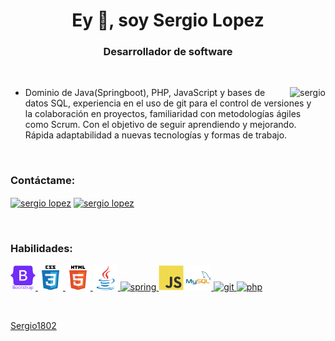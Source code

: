 <h1 align="center">Ey 👋, soy Sergio Lopez</h1>
<h3 align="center">Desarrollador de software</h3>

<br>

<p><img align="right" src="https://github.com/Adam-pw/Adam-pw/blob/main/animation_500_kxa883sd.gif" alt="sergio" /></p>

<div style="margin-right: 20px;">

- Dominio de Java(Springboot), PHP, JavaScript y bases de datos SQL, experiencia en el uso de git para el control de versiones y la colaboración en proyectos, familiaridad con metodologías ágiles como Scrum.
  Con el objetivo de seguir aprendiendo y mejorando. Rápida adaptabilidad a nuevas tecnologías y formas de trabajo.

</div>
<br>

<h3 align="left">Contáctame:</h3>
<p align="left">
  <a href="https://www.linkedin.com/in/sergiolopez18/" target="blank"><img align="center"
      src="https://raw.githubusercontent.com/rahuldkjain/github-profile-readme-generator/master/src/images/icons/Social/linked-in-alt.svg"
      alt="sergio lopez" height="30" width="40" /></a>
    <a href="mailto:Sergiolopez1802@gmail.com" target="blank"><img align="center"
      src="https://seeklogo.com/images/G/gmail-new-2020-logo-32DBE11BB4-seeklogo.com.png"
      alt="sergio lopez" height="30" width="40" /></a>
</p>
<br>
<h3 align="left">Habilidades:</h3>
<p align="left"> <a href="https://getbootstrap.com" target="_blank" rel="noreferrer">
    <img src="https://raw.githubusercontent.com/devicons/devicon/master/icons/bootstrap/bootstrap-plain-wordmark.svg"
      alt="bootstrap" width="40" height="40" /> </a> 
    <a href="https://www.w3schools.com/css/" target="_blank"
    rel="noreferrer"> <img
      src="https://raw.githubusercontent.com/devicons/devicon/master/icons/css3/css3-original-wordmark.svg" alt="css3"
      width="40" height="40" /> </a>
    <a href="https://www.w3.org/html/" target="_blank" rel="noreferrer"> <img
      src="https://raw.githubusercontent.com/devicons/devicon/master/icons/html5/html5-original-wordmark.svg"
      alt="html5" width="40" height="40" /> </a>
    <a href="https://www.java.com" target="_blank" rel="noreferrer"> <img
      src="https://raw.githubusercontent.com/devicons/devicon/master/icons/java/java-original.svg" alt="java" width="40"
      height="40" /> </a>
  <a href="" target="_blank" rel="noreferrer"> <img
      src="https://www.vectorlogo.zone/logos/springio/springio-icon.svg" alt="spring" width="40"
      height="40" /> </a
    <a href="https://developer.mozilla.org/en-US/docs/Web/JavaScript" target="_blank"
    rel="noreferrer"> <img
      src="https://raw.githubusercontent.com/devicons/devicon/master/icons/javascript/javascript-original.svg"
      alt="javascript" width="40" height="40" /> </a>
    <a href="https://www.mysql.com/" target="_blank" rel="noreferrer"> <img
      src="https://raw.githubusercontent.com/devicons/devicon/master/icons/mysql/mysql-original-wordmark.svg"
      alt="mysql" width="40" height="40" /> </a>
   <a href="" target="_blank" rel="noreferrer"> <img
      src="https://www.vectorlogo.zone/logos/git-scm/git-scm-icon.svg"
      alt="git" width="40" height="40" /> </a>
  <a href="" target="_blank" rel="noreferrer"> <img
      src="https://img.icons8.com/officel/48/000000/php-logo.png"
      alt="php" width="40" height="40" /> </a>
      </p>

<br>

[Sergio1802](https://github.com/Sergio1802)
